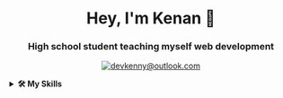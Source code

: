 <div align="center">
<h1> Hey, I'm Kenan 👋 </h1>
<h3> High school student teaching myself web development</h3>
 
  
[![devkenny@outlook.com](https://img.shields.io/badge/devkenny%40outlook.com-0078d4?logo=Microsoft+Outlook&logoColor=ffffff)](mailto:devkenny@outlook.com)
  
</div>

<details>
 <summary> <b>🛠️ My Skills</b></summary>

[![My Skills](https://skillicons.dev/icons?i=js,nextjs,vscode)](https://skillicons.dev)
</details>

</div>

